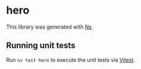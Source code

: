 # hero

This library was generated with [Nx](https://nx.dev).

## Running unit tests

Run `nx test hero` to execute the unit tests via [Vitest](https://vitest.dev/).
